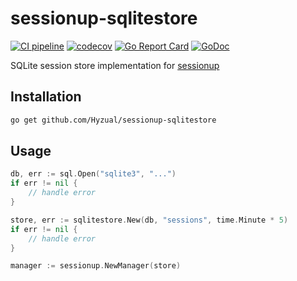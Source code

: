# sessionup-sqlitestore

[![CI pipeline](https://github.com/Hyzual/sessionup-sqlitestore/workflows/CI%20pipeline/badge.svg)](https://github.com/Hyzual/sessionup-sqlitestore/actions)
[![codecov](https://codecov.io/gh/Hyzual/sessionup-sqlitestore/branch/master/graph/badge.svg?token=4UXTFPWW41)](https://codecov.io/gh/Hyzual/sessionup-sqlitestore)
[![Go Report Card](https://goreportcard.com/badge/github.com/Hyzual/sessionup-sqlitestore)](https://goreportcard.com/report/github.com/Hyzual/sessionup-sqlitestore)
[![GoDoc](https://godoc.org/github.com/Hyzual/sessionup-sqlitestore?status.png)](https://godoc.org/github.com/Hyzual/sessionup-sqlitestore)

SQLite session store implementation for [sessionup](https://github.com/swithek/sessionup)

## Installation
```sh
go get github.com/Hyzual/sessionup-sqlitestore
```

## Usage
```go
db, err := sql.Open("sqlite3", "...")
if err != nil {
    // handle error
}

store, err := sqlitestore.New(db, "sessions", time.Minute * 5)
if err != nil {
    // handle error
}

manager := sessionup.NewManager(store)
```
